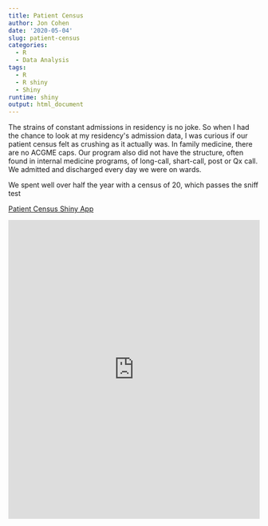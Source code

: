 ```yaml
---
title: Patient Census
author: Jon Cohen
date: '2020-05-04'
slug: patient-census
categories:
  - R
  - Data Analysis
tags:
  - R
  - R shiny
  - Shiny
runtime: shiny
output: html_document
---
```

The strains of constant admissions in residency is no joke. So when I had the chance to look at my residency's admission data, I was curious if our patient census felt as crushing as it actually was. In family medicine, there are no ACGME caps. Our program also did not have the structure, often found in internal medicine programs, of long-call, shart-call, post or Qx call. We admitted and discharged every day we were on wards. 

We spent well over half the year with a census of 20, which passes the sniff test


[Patient Census Shiny App](https://whodat-a.shinyapps.io/Patient_Census/)


<iframe height="600" width="100%" frameborder="no" 
src="https://whodat-a.shinyapps.io/Patient_Census/"> 
</iframe>